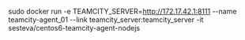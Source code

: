 sudo docker run -e TEAMCITY_SERVER=http://172.17.42.1:8111 --name teamcity-agent_01 --link teamcity_server:teamcity_server -it sesteva/centos6-teamcity-agent-nodejs



